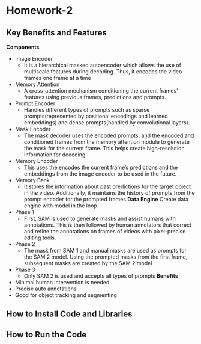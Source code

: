 # Homework-2
## Key Benefits and Features
**Components**
- Image Encoder
    - It is a hierarchical masked autoencoder which allows the use of multiscale features during decoding. Thus, it encodes the video frames one frame at a time
- Memory Attention
    - A cross-attention mechanism conditioning the current frames' features using previous frames, predictions and prompts.
- Prompt Encoder
    - Handles different types of prompts such as sparse prompts(represented by positional encodings and learned embeddings) and dense prompts(handled by convolutional layers).
- Mask Encoder
    - The mask decoder uses the encoded prompts, and the encoded and conditioned frames from the memory attention module to generate the mask for the current frame. This helps create high-resolution information for decoding
- Memory Encoder
    - This uses the encodes the current frame’s predictions and the embeddings from the image encoder to be used in the future.
- Memory Bank
    - It stores the information about past predictions for the target object in the video. Additionally, it maintains the history of prompts from the prompt encoder for the prompted frames
**Data Engine**
Create data engine with model in the loop
- Phase 1
   - First, SAM is used to generate masks and assist humans with annotations. This is then followed by human annotators that correct and refine the annotations on frames of videos  with pixel-precise editing tools.
- Phase 2
    - The mask from SAM 1 and manual masks are used as prompts for the SAM 2 model. Using the prompted masks from the first frame, subsequent masks are created by the SAM 2 model
- Phase 3
    - Only SAM 2 is used and accepts all types of prompts
**Benefits**
- Minimal human intervention is needed
- Precise auto annotations
- Good for object tracking and segmenting
## How to Install Code and Libraries
## How to Run the Code
